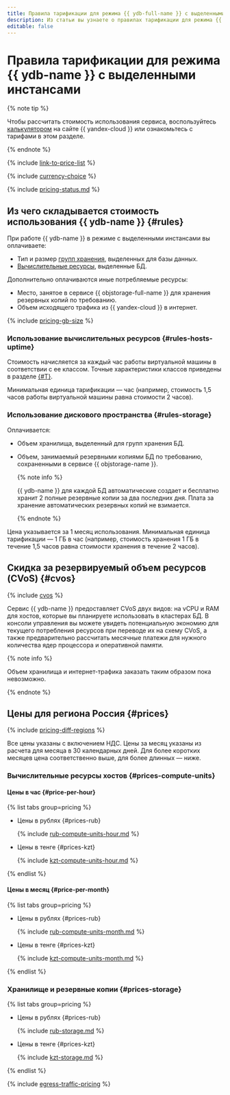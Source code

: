 ```yaml
---
title: Правила тарификации для режима {{ ydb-full-name }} с выделенными инстансами
description: Из статьи вы узнаете о правилах тарификации для режима {{ ydb-full-name }} с выделенными инстансами.
editable: false
---
```


# Правила тарификации для режима {{ ydb-name }} с выделенными инстансами



{% note tip %}


Чтобы рассчитать стоимость использования сервиса, воспользуйтесь [калькулятором](https://yandex.cloud/ru/prices?state=2443a6ec26b9#calculator) на сайте {{ yandex-cloud }} или ознакомьтесь с тарифами в этом разделе.




{% endnote %}

{% include [link-to-price-list](../../_includes/pricing/link-to-price-list.md) %}

{% include [currency-choice](../_includes/pricing/currency-choice.md) %}

{% include [pricing-status.md](../_includes/pricing/pricing-status.md) %}

## Из чего складывается стоимость использования {{ ydb-name }} {#rules}

При работе {{ ydb-name }} в режиме с выделенными инстансами вы оплачиваете:
* Тип и размер [групп хранения](../concepts/resources.md#storage-groups), выделенных для базы данных.
* [Вычислительные ресурсы](../concepts/resources.md#resource-presets), выделенные БД.

Дополнительно оплачиваются иные потребляемые ресурсы:
* Место, занятое в сервисе {{ objstorage-full-name }} для хранения резервных копий по требованию.
* Объем исходящего трафика из {{ yandex-cloud }} в интернет.

{% include [pricing-gb-size](../_includes/pricing/pricing-gb-size.md) %}

### Использование вычислительных ресурсов {#rules-hosts-uptime}

Стоимость начисляется за каждый час работы виртуальной машины в соответствии с ее классом. Точные характеристики классов приведены в разделе [{#T}](../concepts/index.md).

Минимальная единица тарификации — час (например, стоимость 1,5 часов работы виртуальной машины равна стоимости 2 часов).

### Использование дискового пространства {#rules-storage}

Оплачивается:
* Объем хранилища, выделенный для групп хранения БД.
* Объем, занимаемый резервными копиями БД по требованию, сохраненными в сервисе {{ objstorage-name }}.

  {% note info %}

  {{ ydb-name }} для каждой БД автоматические создает и бесплатно хранит 2 полные резервные копии за два последних дня. Плата за хранение автоматических резервных копий не взимается.

  {% endnote %}

Цена указывается за 1 месяц использования. Минимальная единица тарификации — 1 ГБ в час (например, стоимость хранения 1 ГБ в течение 1,5 часов равна стоимости хранения в течение 2 часов).

## Скидка за резервируемый объем ресурсов (CVoS) {#cvos}

{% include [cvos](../../_includes/mdb/cvos.md) %}

Сервис {{ ydb-name }} предоставляет CVoS двух видов: на vCPU и RAM для хостов, которые вы планируете использовать в кластерах БД. В консоли управления вы можете увидеть потенциальную экономию для текущего потребления ресурсов при переводе их на схему CVoS, а также предварительно рассчитать месячные платежи для нужного количества ядер процессора и оперативной памяти.

{% note info %}

Объем хранилища и интернет-трафика заказать таким образом пока невозможно.

{% endnote %}

## Цены для региона Россия {#prices}

{% include [pricing-diff-regions](../../_includes/pricing-diff-regions.md) %}


Все цены указаны с включением НДС. Цены за месяц указаны из расчета для месяца в 30 календарных дней. Для более коротких месяцев цена соответственно выше, для более длинных — ниже.


### Вычислительные ресурсы хостов {#prices-compute-units}


#### Цены в час {#price-per-hour}

{% list tabs group=pricing %}

- Цены в рублях {#prices-rub}

  {% include [rub-compute-units-hour.md](../../_pricing/ydb/rub-compute-units-hour.md) %}

- Цены в тенге {#prices-kzt}

  {% include [kzt-compute-units-hour.md](../../_pricing/ydb/kzt-compute-units-hour.md) %}

{% endlist %}

#### Цены в месяц {#price-per-month}

{% list tabs group=pricing %}

- Цены в рублях {#prices-rub}

  {% include [rub-compute-units-month.md](../../_pricing/ydb/rub-compute-units-month.md) %}

- Цены в тенге {#prices-kzt}

  {% include [kzt-compute-units-month.md](../../_pricing/ydb/kzt-compute-units-month.md) %}

{% endlist %}



### Хранилище и резервные копии {#prices-storage}


{% list tabs group=pricing %}

- Цены в рублях {#prices-rub}

  {% include [rub-storage.md](../../_pricing/ydb/rub-storage.md) %}

- Цены в тенге {#prices-kzt}

  {% include [kzt-storage.md](../../_pricing/ydb/kzt-storage.md) %}

{% endlist %}



{% include [egress-traffic-pricing](../../_includes/egress-traffic-pricing.md) %}
